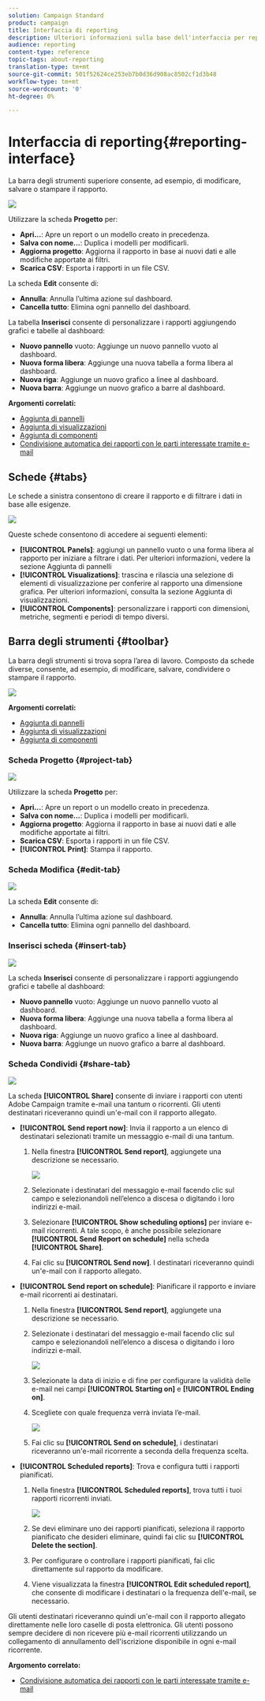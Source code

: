 ```yaml
---
solution: Campaign Standard
product: campaign
title: Interfaccia di reporting
description: Ulteriori informazioni sulla base dell'interfaccia per report dinamici e su come navigare tra le varie schede e menu.
audience: reporting
content-type: reference
topic-tags: about-reporting
translation-type: tm+mt
source-git-commit: 501f52624ce253eb7b0d36d908ac8502cf1d3b48
workflow-type: tm+mt
source-wordcount: '0'
ht-degree: 0%

---
```



# Interfaccia di reporting{#reporting-interface}

La barra degli strumenti superiore consente, ad esempio, di modificare, salvare o stampare il rapporto.

![](assets/dynamic_report_toolbar.png)

Utilizzare la scheda **Progetto** per:

* **Apri...**: Apre un report o un modello creato in precedenza.
* **Salva con nome...**: Duplica i modelli per modificarli.
* **Aggiorna progetto**: Aggiorna il rapporto in base ai nuovi dati e alle modifiche apportate ai filtri.
* **Scarica CSV**: Esporta i rapporti in un file CSV.

La scheda **Edit** consente di:

* **Annulla**: Annulla l’ultima azione sul dashboard.
* **Cancella tutto**: Elimina ogni pannello del dashboard.

La tabella **Inserisci** consente di personalizzare i rapporti aggiungendo grafici e tabelle al dashboard:

* **Nuovo pannello** vuoto: Aggiunge un nuovo pannello vuoto al dashboard.
* **Nuova forma libera**: Aggiunge una nuova tabella a forma libera al dashboard.
* **Nuova riga**: Aggiunge un nuovo grafico a linee al dashboard.
* **Nuova barra**: Aggiunge un nuovo grafico a barre al dashboard.

**Argomenti correlati:**

* [Aggiunta di pannelli](../../reporting/using/adding-panels.md)
* [Aggiunta di visualizzazioni](../../reporting/using/adding-visualizations.md)
* [Aggiunta di componenti](../../reporting/using/adding-components.md)
* [Condivisione automatica dei rapporti con le parti interessate tramite e-mail](https://helpx.adobe.com/campaign/kb/simplify-campaign-management.html#Reportandshareinsightswithallstakeholders)

## Schede {#tabs}

Le schede a sinistra consentono di creare il rapporto e di filtrare i dati in base alle esigenze.

![](assets/dynamic_report_interface.png)

Queste schede consentono di accedere ai seguenti elementi:

* **[!UICONTROL Panels]**: aggiungi un pannello vuoto o una forma libera al rapporto per iniziare a filtrare i dati. Per ulteriori informazioni, vedere la sezione Aggiunta di pannelli
* **[!UICONTROL Visualizations]**: trascina e rilascia una selezione di elementi di visualizzazione per conferire al rapporto una dimensione grafica. Per ulteriori informazioni, consulta la sezione Aggiunta di visualizzazioni.
* **[!UICONTROL Components]**: personalizzare i rapporti con dimensioni, metriche, segmenti e periodi di tempo diversi.

## Barra degli strumenti {#toolbar}

La barra degli strumenti si trova sopra l’area di lavoro. Composto da schede diverse, consente, ad esempio, di modificare, salvare, condividere o stampare il rapporto.

![](assets/dynamic_report_toolbar.png)

**Argomenti correlati:**

* [Aggiunta di pannelli](../../reporting/using/adding-panels.md)
* [Aggiunta di visualizzazioni](../../reporting/using/adding-visualizations.md)
* [Aggiunta di componenti](../../reporting/using/adding-components.md)

### Scheda Progetto {#project-tab}

![](assets/tab_project.png)

Utilizzare la scheda **Progetto** per:

* **Apri...**: Apre un report o un modello creato in precedenza.
* **Salva con nome...**: Duplica i modelli per modificarli.
* **Aggiorna progetto**: Aggiorna il rapporto in base ai nuovi dati e alle modifiche apportate ai filtri.
* **Scarica CSV**: Esporta i rapporti in un file CSV.
* **[!UICONTROL Print]**: Stampa il rapporto.

### Scheda Modifica {#edit-tab}

![](assets/tab_edit.png)

La scheda **Edit** consente di:

* **Annulla**: Annulla l’ultima azione sul dashboard.
* **Cancella tutto**: Elimina ogni pannello del dashboard.

### Inserisci scheda {#insert-tab}

![](assets/tab_insert.png)

La scheda **Inserisci** consente di personalizzare i rapporti aggiungendo grafici e tabelle al dashboard:

* **Nuovo pannello** vuoto: Aggiunge un nuovo pannello vuoto al dashboard.
* **Nuova forma libera**: Aggiunge una nuova tabella a forma libera al dashboard.
* **Nuova riga**: Aggiunge un nuovo grafico a linee al dashboard.
* **Nuova barra**: Aggiunge un nuovo grafico a barre al dashboard.

### Scheda Condividi {#share-tab}

![](assets/tab_share_1.png)

La scheda **[!UICONTROL Share]** consente di inviare i rapporti con  utenti Adobe Campaign tramite e-mail una tantum o ricorrenti. Gli utenti destinatari riceveranno quindi un&#39;e-mail con il rapporto allegato.

* **[!UICONTROL Send report now]**: Invia il rapporto a un elenco di destinatari selezionati tramite un messaggio e-mail di una tantum.

   1. Nella finestra **[!UICONTROL Send report]**, aggiungete una descrizione se necessario.

      ![](assets/tab_share_4.png)

   1. Selezionate i destinatari del messaggio e-mail facendo clic sul campo e selezionandoli nell’elenco a discesa o digitando i loro indirizzi e-mail.
   1. Selezionare **[!UICONTROL Show scheduling options]** per inviare e-mail ricorrenti. A tale scopo, è anche possibile selezionare **[!UICONTROL Send Report on schedule]** nella scheda **[!UICONTROL Share]**.
   1. Fai clic su **[!UICONTROL Send now]**. I destinatari riceveranno quindi un&#39;e-mail con il rapporto allegato.

* **[!UICONTROL Send report on schedule]**: Pianificare il rapporto e inviare e-mail ricorrenti ai destinatari.

   1. Nella finestra **[!UICONTROL Send report]**, aggiungete una descrizione se necessario.
   1. Selezionate i destinatari del messaggio e-mail facendo clic sul campo e selezionandoli nell’elenco a discesa o digitando i loro indirizzi e-mail.

      ![](assets/tab_share_5.png)

   1. Selezionate la data di inizio e di fine per configurare la validità delle e-mail nei campi **[!UICONTROL Starting on]** e **[!UICONTROL Ending on]**.
   1. Scegliete con quale frequenza verrà inviata l’e-mail.

      ![](assets/tab_share_2.png)

   1. Fai clic su **[!UICONTROL Send on schedule]**, i destinatari riceveranno un&#39;e-mail ricorrente a seconda della frequenza scelta.

* **[!UICONTROL Scheduled reports]**: Trova e configura tutti i rapporti pianificati.

   1. Nella finestra **[!UICONTROL Scheduled reports]**, trova tutti i tuoi rapporti ricorrenti inviati.

      ![](assets/tab_share_3.png)

   1. Se devi eliminare uno dei rapporti pianificati, seleziona il rapporto pianificato che desideri eliminare, quindi fai clic su **[!UICONTROL Delete the section]**.
   1. Per configurare o controllare i rapporti pianificati, fai clic direttamente sul rapporto da modificare.
   1. Viene visualizzata la finestra **[!UICONTROL Edit scheduled report]**, che consente di modificare i destinatari o la frequenza dell&#39;e-mail, se necessario.

Gli utenti destinatari riceveranno quindi un&#39;e-mail con il rapporto allegato direttamente nelle loro caselle di posta elettronica. Gli utenti possono sempre decidere di non ricevere più e-mail ricorrenti utilizzando un collegamento di annullamento dell&#39;iscrizione disponibile in ogni e-mail ricorrente.

**Argomento correlato:**

* [Condivisione automatica dei rapporti con le parti interessate tramite e-mail](https://helpx.adobe.com/campaign/kb/simplify-campaign-management.html#Reportandshareinsightswithallstakeholders)
